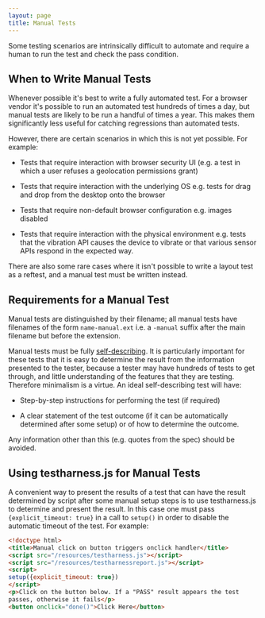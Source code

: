 ```yaml
---
layout: page
title: Manual Tests
---
```

Some testing scenarios are intrinsically difficult to automate and
require a human to run the test and check the pass condition.

## When to Write Manual Tests

Whenever possible it's best to write a fully automated test. For a
browser vendor it's possible to run an automated test hundreds of
times a day, but manual tests are likely to be run a handful of times
a year. This makes them significantly less useful for catching
regressions than automated tests.

However, there are certain scenarios in which this is not yet
possible. For example:

* Tests that require interaction with browser security UI (e.g. a test
  in which a user refuses a geolocation permissions grant)

* Tests that require interaction with the underlying OS e.g. tests for
  drag and drop from the desktop onto the browser

* Tests that require non-default browser configuration e.g. images
  disabled

* Tests that require interaction with the physical environment
  e.g. tests that the vibration API causes the device to vibrate or
  that various sensor APIs respond in the expected way.

There are also some rare cases where it isn't possible to write a layout
test as a reftest, and a manual test must be written instead.

## Requirements for a Manual Test

Manual tests are distinguished by their filename; all manual tests
have filenames of the form `name-manual.ext` i.e. a `-manual`
suffix after the main filename but before the extension.

Manual tests must be fully
[self-describing](test-style-guielines.html#self-describing-tests). It
is particularly important for these tests that it is easy to determine
the result from the information presented to the tester, because a
tester may have hundreds of tests to get through, and little
understanding of the features that they are testing. Therefore
minimalism is a virtue. An ideal self-describing test will have:

* Step-by-step instructions for performing the test (if required)

* A clear statement of the test outcome (if it can be automatically
  determined after some setup) or of how to determine the outcome.

Any information other than this (e.g. quotes from the spec) should be
avoided.

## Using testharness.js for Manual Tests

A convenient way to present the results of a test that can have the
result determined by script after some manual setup steps is to use
testharness.js to determine and present the result. In this case one
must pass `{explicit_timeout: true}` in a call to `setup()` in order
to disable the automatic timeout of the test. For example:

```html
<!doctype html>
<title>Manual click on button triggers onclick handler</title>
<script src="/resources/testharness.js"></script>
<script src="/resources/testharnessreport.js"></script>
<script>
setup({explicit_timeout: true})
</script>
<p>Click on the button below. If a "PASS" result appears the test
passes, otherwise it fails</p>
<button onclick="done()">Click Here</button>
```

